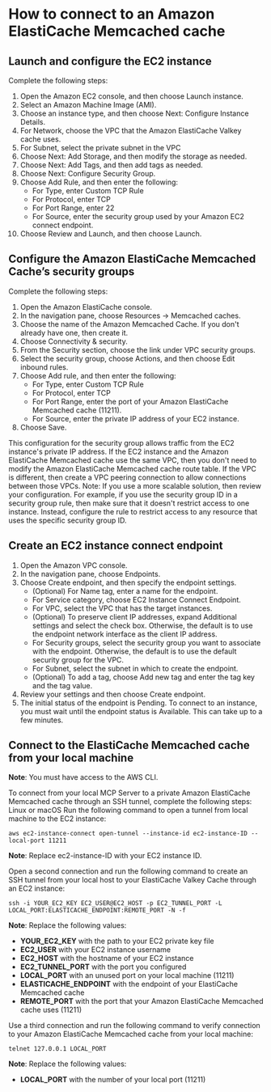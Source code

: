 # How to connect to an Amazon ElastiCache Memcached cache

## Launch and configure the EC2 instance

Complete the following steps:

1. Open the Amazon EC2 console, and then choose Launch instance.
2. Select an Amazon Machine Image (AMI).
3. Choose an instance type, and then choose Next: Configure Instance Details.
4. For Network, choose the VPC that the Amazon ElastiCache Valkey cache uses.
5. For Subnet, select the private subnet in the VPC
6. Choose Next: Add Storage, and then modify the storage as needed.
7. Choose Next: Add Tags, and then add tags as needed.
8. Choose Next: Configure Security Group.
9. Choose Add Rule, and then enter the following:
    * For Type, enter Custom TCP Rule
    * For Protocol, enter TCP
    * For Port Range, enter 22
    * For Source, enter the security group used by your Amazon EC2 connect endpoint.
10. Choose Review and Launch, and then choose Launch.

## Configure the Amazon ElastiCache Memcached Cache’s security groups

Complete the following steps:

1. Open the Amazon ElastiCache console.
2. In the navigation pane, choose Resources → Memcached caches.
3. Choose the name of the Amazon Memcached Cache. If you don't already have one, then create it.
4. Choose Connectivity & security.
5. From the Security section, choose the link under VPC security groups.
6. Select the security group, choose Actions, and then choose Edit inbound rules.
7. Choose Add rule, and then enter the following:
   - For Type, enter Custom TCP Rule
   - For Protocol, enter TCP
   - For Port Range, enter the port of your Amazon ElastiCache Memcached cache (11211).
   - For Source, enter the private IP address of your EC2 instance.
8. Choose Save.

This configuration for the security group allows traffic from the EC2 instance's private IP address. If the EC2 instance and the Amazon ElastiCache Memcached cache use the same VPC, then you don't need to modify the Amazon ElastiCache Memcached cache route table. If the VPC is different, then create a VPC peering connection to allow connections between those VPCs.
Note: If you use a more scalable solution, then review your configuration. For example, if you use the security group ID in a security group rule, then make sure that it doesn't restrict access to one instance. Instead, configure the rule to restrict access to any resource that uses the specific security group ID.

## Create an EC2 instance connect endpoint

1. Open the Amazon VPC console.
2. In the navigation pane, choose Endpoints.
3. Choose Create endpoint, and then specify the endpoint settings.
    * (Optional) For Name tag, enter a name for the endpoint.
    * For Service category, choose EC2 Instance Connect Endpoint.
    * For VPC, select the VPC that has the target instances.
    * (Optional) To preserve client IP addresses, expand Additional settings and select the check box. Otherwise, the default is to use the endpoint network interface as the client IP address.
    * For Security groups, select the security group you want to associate with the endpoint. Otherwise, the default is to use the default security group for the VPC.
    * For Subnet, select the subnet in which to create the endpoint.
    * (Optional) To add a tag, choose Add new tag and enter the tag key and the tag value.
4. Review your settings and then choose Create endpoint.
5. The initial status of the endpoint is Pending. To connect to an instance, you must wait until the endpoint status is Available. This can take up to a few minutes.

## Connect to the ElastiCache Memcached cache from your local machine

**Note**: You must have access to the AWS CLI.

To connect from your local MCP Server to a private Amazon ElastiCache Memcached cache through an SSH tunnel, complete the following steps:
Linux or macOS
Run the following command to open a tunnel from local machine to the EC2 instance:

```
aws ec2-instance-connect open-tunnel --instance-id ec2-instance-ID --local-port 11211
```

**Note**: Replace ec2-instance-ID with your EC2 instance ID.

Open a second connection and run the following command to create an SSH tunnel from your local host to your ElastiCache Valkey Cache through an EC2 instance:

```
ssh -i YOUR_EC2_KEY EC2_USER@EC2_HOST -p EC2_TUNNEL_PORT -L LOCAL_PORT:ELASTICACHE_ENDPOINT:REMOTE_PORT -N -f
```

**Note**: Replace the following values:
* **YOUR_EC2_KEY** with the path to your EC2 private key file
* **EC2_USER** with your EC2 instance username
* **EC2_HOST** with the hostname of your EC2 instance
* **EC2_TUNNEL_PORT** with the port you configured
* **LOCAL_PORT** with an unused port on your local machine (11211)
* **ELASTICACHE_ENDPOINT** with the endpoint of your ElastiCache Memcached cache
* **REMOTE_PORT** with the port that your Amazon ElastiCache Memcached cache uses (11211)

Use a third connection and run the following command to verify connection to your Amazon ElastiCache Memcached cache from your local machine:

```
telnet 127.0.0.1 LOCAL_PORT 
```

**Note**: Replace the following values:
* **LOCAL_PORT** with the number of your local port (11211)
